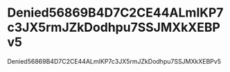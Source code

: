 # Denied56869B4D7C2CE44ALmIKP7c3JX5rmJZkDodhpu7SSJMXkXEBPv5
Denied56869B4D7C2CE44ALmIKP7c3JX5rmJZkDodhpu7SSJMXkXEBPv5
